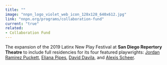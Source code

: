 ```yaml
---
title: ""
image: "nnpn_logo_violet_web_icon_128x128_640x612.jpg"
link: "nnpn.org/programs/collaboration-fund"
current: "true"
related:
- Collaboration Fund
---
```


The expansion of the 2019 Latinx New Play Festival at **San Diego Repertory Theatre** to include full residencies for its four featured playwrights: <a href="https://newplayexchange.org/users/1974/jordan-ramirez-puckett" rel="nofollow">Jordan Ramirez Puckett</a>, <a href="https://newplayexchange.org/users/21043/eliana-pipes" rel="nofollow">Eliana Pipes</a>, <a href="https://newplayexchange.org/users/20182/david-davila" rel="nofollow">David Davila</a>, and <a href="https://newplayexchange.org/users/1509/alexis-scheer" rel="nofollow">Alexis Scheer</a>. 

